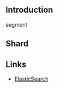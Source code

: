 ## Introduction





segment



## Shard









## Links

- [ElasticSearch](/docs/CS/Framework/ES/ES.md)